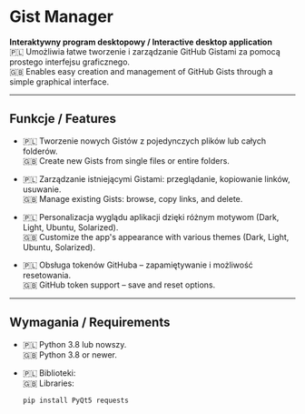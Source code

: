 # Gist Manager

**Interaktywny program desktopowy / Interactive desktop application**  
🇵🇱 Umożliwia łatwe tworzenie i zarządzanie GitHub Gistami za pomocą prostego interfejsu graficznego.  
🇬🇧 Enables easy creation and management of GitHub Gists through a simple graphical interface.

---

## Funkcje / Features

- 🇵🇱 Tworzenie nowych Gistów z pojedynczych plików lub całych folderów.  
  🇬🇧 Create new Gists from single files or entire folders.  

- 🇵🇱 Zarządzanie istniejącymi Gistami: przeglądanie, kopiowanie linków, usuwanie.  
  🇬🇧 Manage existing Gists: browse, copy links, and delete.  

- 🇵🇱 Personalizacja wyglądu aplikacji dzięki różnym motywom (Dark, Light, Ubuntu, Solarized).  
  🇬🇧 Customize the app's appearance with various themes (Dark, Light, Ubuntu, Solarized).  

- 🇵🇱 Obsługa tokenów GitHuba – zapamiętywanie i możliwość resetowania.  
  🇬🇧 GitHub token support – save and reset options.

---

## Wymagania / Requirements

- 🇵🇱 Python 3.8 lub nowszy.  
  🇬🇧 Python 3.8 or newer.  

- 🇵🇱 Biblioteki:  
  🇬🇧 Libraries:  
  ```bash
  pip install PyQt5 requests

